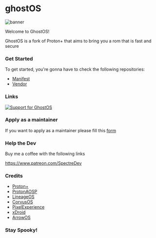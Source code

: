 # ghostOS

![banner](https://i.imgur.com/jGeuxwb.png)

Welcome to GhostOS!

GhostOS is a fork of Proton+ that aims to bring you a rom that is fast and secure

### Get Started

To get started, you're gonna have to check the following repositories:

- [Manifest](https://github.com/Ghost-OS-AOSP/manifest)
- [Vendor](https://github.com/Ghost-OS-AOSP/vendor_ghost)

### Links

<a href="https://t.me/GhostOS_AOSP"> <img src="https://img.shields.io/badge/telegram-Support_Group-informational?style=for-the-badge&labelColor=121217&logo=telegram" alt="Support for GhostOS" /></a>

### Apply as a maintainer

If you want to apply as a maintainer please fill this [form](https://forms.gle/gtV3kKWVT1SzLEjM7)

### Help the Dev

Buy me a coffee with the following links

https://www.patreon.com/SpectreDev

### Credits

 - [Proton+](https://github.com/protonplus-org/)
 - [ProtonAOSP](https://github.com/protonaosp) 
 - [LineageOS](https://github.com/lineageos) 
 - [CorvusOS](https://github.com/Corvus-R)
 - [PixelExperience](https://github.com/pixelexperience)
 - [xDroid](https://github.com/xdroid-oss)
 - [ArrowOS](https://github.com/arrowos)

### Stay Spooky!
